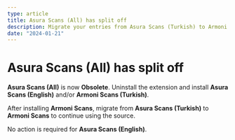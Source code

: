 ```yaml
---
type: article
title: Asura Scans (All) has split off
description: Migrate your entries from Asura Scans (Turkish) to Armoni Scans.
date: "2024-01-21"
---
```


# Asura Scans (All) has split off
**Asura Scans (All)** is now **Obsolete**. Uninstall the extension and install **Asura Scans (English)** and/or **Armoni Scans (Turkish)**.

After installing **Armoni Scans**, migrate from **Asura Scans (Turkish)** to **Armoni Scans** to continue using the source.

No action is required for **Asura Scans (English)**.
